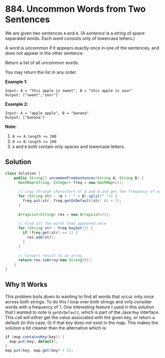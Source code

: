 # 884. Uncommon Words from Two Sentences

We are given two sentences `A` and `B`. (A *sentence* is a string of space separated words. Each *word* consists only of lowercase letters.)

A word is *uncommon* if it appears exactly once in one of the sentences, and does not appear in the other sentence.

Return a list of all uncommon words. 

You may return the list in any order.

**Example 1:**

```
Input: A = "this apple is sweet", B = "this apple is sour"
Output: ["sweet","sour"]
```

**Example 2:**

```
Input: A = "apple apple", B = "banana"
Output: ["banana"] 
```

**Note:**

1. `0 <= A.length <= 200`
2. `0 <= B.length <= 200`
3. `A` and `B` both contain only spaces and lowercase letters.

## Solution

```java
class Solution {
    public String[] uncommonFromSentences(String A, String B) {
      HashMap<String, Integer> freq = new HashMap<>();
      
      // Loop through characters of A and B and get the frequency of each word
      for (String str : (A + " " + B).split(" ")) {
        freq.put(str, freq.getOrDefault(str, 0) + 1);  
      }
      
      ArrayList<String> res = new ArrayList<>();
      
      // Find all the words that appeared once
      for (String str : freq.keySet()) {
        if (freq.get(str) == 1) {
          res.add(str);
        }
      }
      
      // Convert result to an array
      return res.toArray(new String[0]);
    }
}
```



## Why It Works

This problem boils down to wanting to find all words that occur only once across both strings. To do this I loop over both strings and only consider words with a frequency of 1. One interesting feature I used in this solution that I wanted to note is `getOrDefault`, which is part of the Java `Map` interface. This call will either get the value associated with the given key, or return a default (in this case, 0) if that key does not exist in the map. This makes the solution a bit cleaner than the alternative which is:

```java
if (map.containsKey(key)) {
  map.put(key, default);
}
map.put(key, map.get(key) + 1);
```

